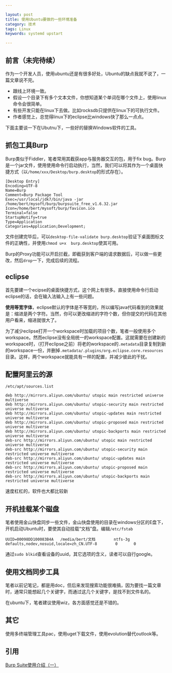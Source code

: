 ```yaml
---

layout: post
title: 使用Ubuntu要做的一些环境准备
category: 技术
tags: Linux
keywords: systemd upstart

---
```


## 前言（未完待续）

作为一个开发人员，使用ubuntu还是有很多好处，Ubuntu的缺点我就不说了，一篇文章说不完。

- 跟线上环境一致。
- 假设一个目录下有多个文本文件，你想知道某个单词在哪个文件上，使用linux命令会很简单。
- 有些开发只能在linux下去做。比如rocksdb只提供在linux下的可执行文件。
- 作者感觉上，总觉得linux下的eclipse比windows快了那么一点点。

下面主要谈一下在Ubutnu下，一些好的替换Windows软件的工具。

## 抓包工具Burp

Burp类似于Fiddler，笔者常用其截获app与服务器交互的包，用于fix bug。Burp是一个jar文件，使用使用命令行启动执行，当然，我们可以将其作为一个桌面快捷方式（以`/home/xxx/Desktop/burp.desktop`的形式存在）。

    [Desktop Entry]
    Encoding=UTF-8
    Name=Burp
    Comment=Burp Package Tool
    Exec=/usr/local/jdk7/bin/java -jar /home/bert/mysoft/burp/burpsuite_free_v1.6.32.jar
    Icon=/home/bert/mysoft/burp/favicon.ico
    Terminal=false
    StartupNotify=true
    Type=Application
    Categories=Application;Development;
    
文件创建完毕后，可以`desktop-file-validate burp.desktop`验证下桌面图标文件的正确性，并使用`chmod u+x  burp.desktop`使其可用。

Burp的Proxy功能可以开启拦截，即截获到客户端的请求数据后，可以做一些更改，然后`drop`一下，完成后续的流程。

## eclipse

首先要建一个ecipse的桌面快捷方式，这个网上有很多。直接使用命令行启动eclipse的话，会在输入法输入上有一些问题。

**使用等宽字体**，eclipse默认的字体是不等宽的，所以编写java代码看到的效果就是：缩进是两个字符。当然，你可以更改缩进的字符个数，但你提交的代码在其他用户看来，缩进就很大了。

为了减少eclipse打开一个workspace时加载的项目个数，笔者一般使用多个workspace。然而eclipse没有全局统一的workspace配置。这就需要在创建新的workspace时，（打开eclipse之前）将老的workspace的`.metadata`目录复制到新的workspace一份，并删掉`.metadata/.plugins/org.eclipse.core.resources`目录。这样，两个workspace就能具有一样的配置，并减少彼此的干扰。

## 配置阿里云的源

`/etc/apt/sources.list`

    deb http://mirrors.aliyun.com/ubuntu/ utopic main restricted universe multiverse
    deb http://mirrors.aliyun.com/ubuntu/ utopic-security main restricted universe multiverse
    deb http://mirrors.aliyun.com/ubuntu/ utopic-updates main restricted universe multiverse
    deb http://mirrors.aliyun.com/ubuntu/ utopic-proposed main restricted universe multiverse
    deb http://mirrors.aliyun.com/ubuntu/ utopic-backports main restricted universe multiverse
    deb-src http://mirrors.aliyun.com/ubuntu/ utopic main restricted universe multiverse
    deb-src http://mirrors.aliyun.com/ubuntu/ utopic-security main restricted universe multiverse
    deb-src http://mirrors.aliyun.com/ubuntu/ utopic-updates main restricted universe multiverse
    deb-src http://mirrors.aliyun.com/ubuntu/ utopic-proposed main restricted universe multiverse
    deb-src http://mirrors.aliyun.com/ubuntu/ utopic-backports main restricted universe multiverse

速度杠杠的，软件也大都比较新

## 开机挂载某个磁盘

笔者使用金山快盘同步一些文件，金山快盘使用的目录在windows分区的E盘下，开机启动Ubuntu时，要使其自动挂载“文档”盘。编辑`/etc/fstab`

    UUID=00098DD100083B4A   /media/bert/文档        ntfs-3g defaults,nodev,nosuid,locale=zh_CN.UTF-8        0       0

通过`sudo blkid`查看设备的uuid，其它选项的含义，读者可以自行google。

## 使用文档同步工具

笔者以前记笔记，都是用doc，但后来发现搜索功能很难搞，因为要找一篇文章时，通常只能想起几个关键字，而通过这几个关键字，是找不到文件名的。

在ubuntu下，笔者建议使用wiz，各方面感觉还是不错的。

## 其它

使用多终端管理工具pac，使用uget下载文件，使用evolution替代outlook等。


## 引用

[Burp Suite使用介绍（一）][]



[Burp Suite使用介绍（一）]: http://drops.wooyun.org/tools/1548 